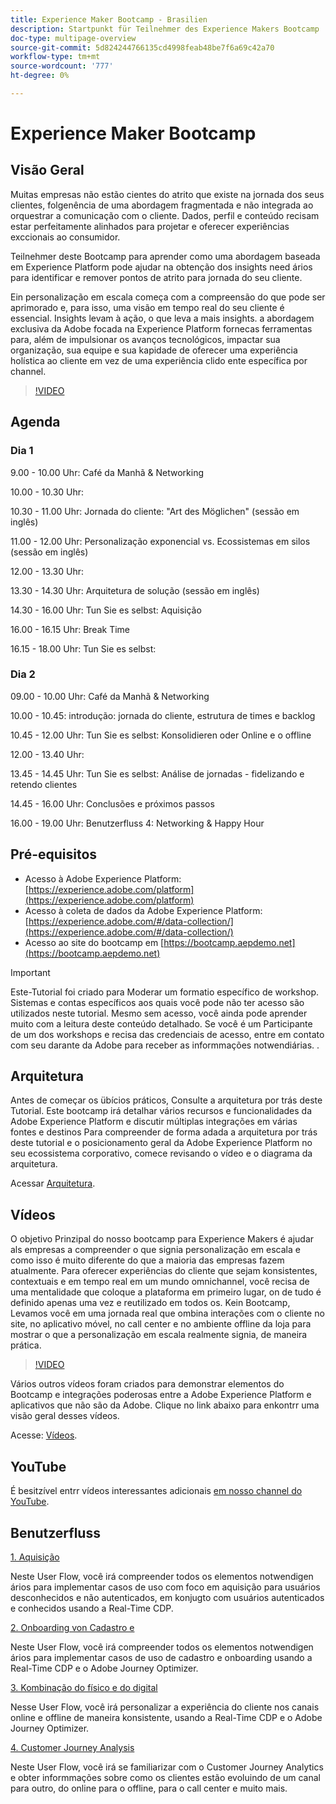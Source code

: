 ```yaml
---
title: Experience Maker Bootcamp - Brasilien
description: Startpunkt für Teilnehmer des Experience Makers Bootcamp
doc-type: multipage-overview
source-git-commit: 5d824244766135cd4998feab48be7f6a69c42a70
workflow-type: tm+mt
source-wordcount: '777'
ht-degree: 0%

---
```


# Experience Maker Bootcamp

## Visão Geral

Muitas empresas não estão cientes do atrito que existe na jornada dos seus clientes, folgenência de uma abordagem fragmentada e não integrada ao orquestrar a comunicação com o cliente. Dados, perfil e conteúdo recisam estar perfeitamente alinhados para projetar e oferecer experiências exccionais ao consumidor.

Teilnehmer deste Bootcamp para aprender como uma abordagem baseada em Experience Platform pode ajudar na obtenção dos insights need ários para identificar e remover pontos de atrito para jornada do seu cliente.

Ein personalização em escala começa com a compreensão do que pode ser aprimorado e, para isso, uma visão em tempo real do seu cliente é essencial. Insights levam à ação, o que leva a mais insights. a abordagem exclusiva da Adobe focada na Experience Platform fornecas ferramentas para, além de impulsionar os avanços tecnológicos, impactar sua organização, sua equipe e sua kapidade de oferecer uma experiência holística ao cliente em vez de uma experiência clido ente específica por channel.

>[!VIDEO](https://video.tv.adobe.com/v/344962?quality=12&enable=on)

## Agenda

### Dia 1

9.00 - 10.00 Uhr: Café da Manhã &amp; Networking

10.00 - 10.30 Uhr: &#x200B;

10.30 - 11.00 Uhr: Jornada do cliente: &quot;Art des Möglichen&quot; (sessão em inglês) &#x200B;

11.00 - 12.00 Uhr: Personalização exponencial vs. Ecossistemas em silos (sessão em inglês) &#x200B;

12.00 - 13.30 Uhr: &#x200B;

13.30 - 14.30 Uhr: Arquitetura de solução (sessão em inglês)&#x200B;

14.30 - 16.00 Uhr: Tun Sie es selbst: Aquisição &#x200B;

16.00 - 16.15 Uhr: Break Time

16.15 - 18.00 Uhr: Tun Sie es selbst: &#x200B;


### Dia 2

09.00 - 10.00 Uhr: Café da Manhã &amp; Networking

10.00 - 10.45: introdução: jornada do cliente, estrutura de times e backlog

10.45 - 12.00 Uhr: Tun Sie es selbst: Konsolidieren oder Online e o offline

12.00 - 13.40 Uhr: &#x200B;

13.45 - 14.45 Uhr: Tun Sie es selbst: Análise de jornadas - fidelizando e retendo clientes

14.45 - 16.00 Uhr: Conclusões e próximos passos

16.00 - 19.00 Uhr: Benutzerfluss 4: Networking &amp; Happy Hour


## Pré-equisitos

- Acesso à Adobe Experience Platform: [https://experience.adobe.com/platform](https://experience.adobe.com/platform)
- Acesso à coleta de dados da Adobe Experience Platform: [https://experience.adobe.com/#/data-collection/](https://experience.adobe.com/#/data-collection/)
- Acesso ao site do bootcamp em [https://bootcamp.aepdemo.net](https://bootcamp.aepdemo.net)

>[!IMPORTANT]
>
>Este-Tutorial foi criado para Moderar um formatio específico de workshop. Sistemas e contas específicos aos quais você pode não ter acesso são utilizados neste tutorial. Mesmo sem acesso, você ainda pode aprender muito com a leitura deste conteúdo detalhado. Se você é um Participante de um dos workshops e recisa das credenciais de acesso, entre em contato com seu darante da Adobe para receber as informmações notwendiárias. .

## Arquitetura

Antes de começar os übícios práticos, Consulte a arquitetura por trás deste Tutorial. Este bootcamp irá detalhar vários recursos e funcionalidades da Adobe Experience Platform e discutir múltiplas integrações em várias fontes e destinos Para compreender de forma adada a arquitetura por trás deste tutorial e o posicionamento geral da Adobe Experience Platform no seu ecossistema corporativo, comece revisando o vídeo e o diagrama da arquitetura.

Acessar [Arquitetura](https://experienceleague.adobe.com/docs/platform-learn/comprehensive-technical-tutorial-v22/architecture.html?lang=pt-BR).

## Vídeos

O objetivo Prinzipal do nosso bootcamp para Experience Makers é ajudar als empresas a compreender o que signia personalização em escala e como isso é muito diferente do que a maioria das empresas fazem atualmente. Para oferecer experiências do cliente que sejam konsistentes, contextuais e em tempo real em um mundo omnichannel, você recisa de uma mentalidade que coloque a plataforma em primeiro lugar, on de tudo é definido apenas uma vez e reutilizado em todos os. Kein Bootcamp, Levamos você em uma jornada real que ombina interações com o cliente no site, no aplicativo móvel, no call center e no ambiente offline da loja para mostrar o que a personalização em escala realmente signia, de maneira prática.

>[!VIDEO](https://video.tv.adobe.com/v/345446?quality=12&enable=on)

Vários outros vídeos foram criados para demonstrar elementos do Bootcamp e integrações poderosas entre a Adobe Experience Platform e aplicativos que não são da Adobe. Clique no link abaixo para enkontrr uma visão geral desses vídeos.

Acesse: [Vídeos](https://experienceleague.adobe.com/docs/platform-learn/comprehensive-technical-tutorial-v22/videos.html?lang=pt-BR).

## YouTube

É besitzível entrr vídeos interessantes adicionais [em nosso channel do YouTube](https://www.youtube.com/channel/UCUKG2dkZ9pYuZUPebQ21jUw).

## Benutzerfluss

[1. Aquisição](./uc/uc1/uc1.md)

Neste User Flow, você irá compreender todos os elementos notwendigen ários para implementar casos de uso com foco em aquisição para usuários desconhecidos e não autenticados, em konjugto com usuários autenticados e conhecidos usando a Real-Time CDP.

[2. Onboarding von Cadastro e](./uc/uc2/uc2.md)

Neste User Flow, você irá compreender todos os elementos notwendigen ários para implementar casos de uso de cadastro e onboarding usando a Real-Time CDP e o Adobe Journey Optimizer.

[3. Kombinação do físico e do digital ](./uc/uc3/uc3.md)

Nesse User Flow, você irá personalizar a experiência do cliente nos canais online e offline de maneira konsistente, usando a Real-Time CDP e o Adobe Journey Optimizer.

[4. Customer Journey Analysis](./uc/uc4/uc4.md)

Neste User Flow, você irá se familiarizar com o Customer Journey Analytics e obter informmações sobre como os clientes estão evoluindo de um canal para outro, do online para o offline, para o call center e muito mais.
